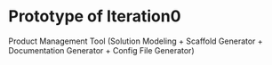 # Prototype of Iteration0
Product Management Tool (Solution Modeling + Scaffold Generator + Documentation Generator + Config File Generator)
